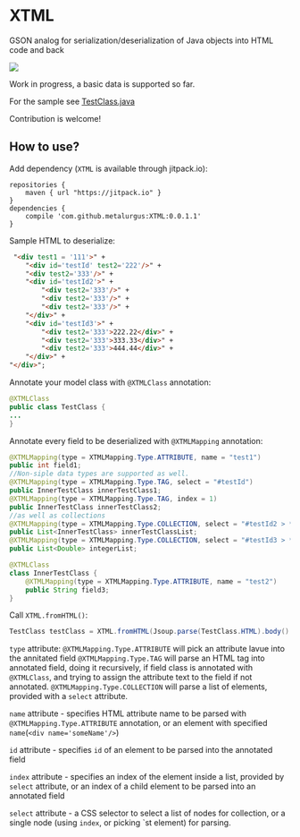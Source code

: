 # XTML
GSON analog for serialization/deserialization of Java objects into HTML code and back

[![](https://jitpack.io/v/metalurgus/XTML.svg)](https://jitpack.io/#metalurgus/XTML)

Work in progress, a basic data is supported so far.

For the sample see 
[TestClass.java](https://github.com/metalurgus/XTML/blob/master/app/src/main/java/com/metalurgus/xtml/app/TestClass.java)

Contribution is welcome!

## How to use?
Add dependency (`XTML` is available through jitpack.io):
```
repositories {
    maven { url "https://jitpack.io" }
}
dependencies {
    compile 'com.github.metalurgus:XTML:0.0.1.1'
}
```

Sample HTML to deserialize:
```html
 "<div test1 = '111'>" +
    "<div id='testId' test2='222'/>" +
    "<div test2='333'/>" +
    "<div id='testId2'>" +
        "<div test2='333'/>" +
        "<div test2='333'/>" +
        "<div test2='333'/>" +
    "</div>" +
    "<div id='testId3'>" +
        "<div test2='333'>222.22</div>" +
        "<div test2='333'>333.33</div>" +
        "<div test2='333'>444.44</div>" +
    "</div>" +
"</div>";
```

Annotate your model class with `@XTMLClass` annotation:
```java
@XTMLClass
public class TestClass {
...
}
```
Annotate every field to be deserialized with `@XTMLMapping` annotation:
```java
@XTMLMapping(type = XTMLMapping.Type.ATTRIBUTE, name = "test1")
public int field1;
//Non-siple data types are supported as well.
@XTMLMapping(type = XTMLMapping.Type.TAG, select = "#testId")
public InnerTestClass innerTestClass1;
@XTMLMapping(type = XTMLMapping.Type.TAG, index = 1)
public InnerTestClass innerTestClass2;
//as well as collections
@XTMLMapping(type = XTMLMapping.Type.COLLECTION, select = "#testId2 > *")
public List<InnerTestClass> innerTestClassList;
@XTMLMapping(type = XTMLMapping.Type.COLLECTION, select = "#testId3 > *")
public List<Double> integerList;

@XTMLClass
class InnerTestClass {
    @XTMLMapping(type = XTMLMapping.Type.ATTRIBUTE, name = "test2")
    public String field3;
}
```
Call `XTML.fromHTML()`:
```java
TestClass testClass = XTML.fromHTML(Jsoup.parse(TestClass.HTML).body().child(0), TestClass.class);
```
`type` attribute:
 `@XTMLMapping.Type.ATTRIBUTE` will pick an attribute lavue into the annitated field
 `@XTMLMapping.Type.TAG` will parse an HTML tag into annotated field, doing it recursively, if field class is annotated with `@XTMLClass`, and trying to assign the attribute text to the field if not annotated.
 `@XTMLMapping.Type.COLLECTION` will parse  a list of elements, provided with a `select` attribute.
 
 `name` attribute - specifies HTML attribute name to be parsed with `@XTMLMapping.Type.ATTRIBUTE` annotation, or an element with specified `name`(`<div name='someName'/>`)
 
 `id` attribute - specifies `id` of an element to be parsed into the annotated field
 
 `index` attribute - specifies an index of the element inside a list, provided by `select` attribute, or an index of a child element to be parsed into an annotated field
 
 `select` attribute - a CSS selector to select a list of nodes for collection, or a single node (using `index`, or picking `st element) for parsing.
 
 
 

